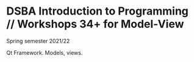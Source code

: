 # DSBA Introduction to Programming // Workshops 34+ for Model-View
Spring semester 2021/22

Qt Framework. Models, views.
